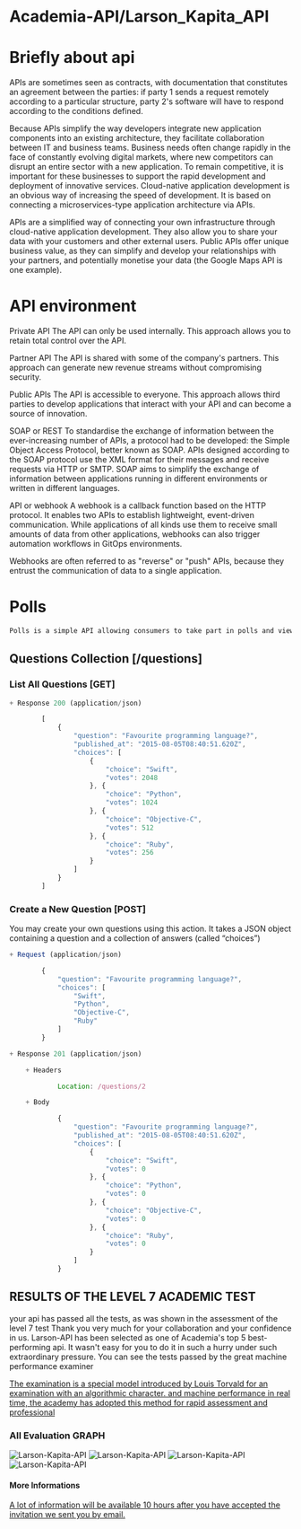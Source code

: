 # Academia-API/Larson_Kapita_API

# Briefly about api

APIs are sometimes seen as contracts, with documentation that constitutes an agreement between the parties: if party 1 sends a request remotely according to a particular structure, party 2's software will have to respond according to the conditions defined.

Because APIs simplify the way developers integrate new application components into an existing architecture, they facilitate collaboration between IT and business teams. Business needs often change rapidly in the face of constantly evolving digital markets, where new competitors can disrupt an entire sector with a new application. To remain competitive, it is important for these businesses to support the rapid development and deployment of innovative services. Cloud-native application development is an obvious way of increasing the speed of development. It is based on connecting a microservices-type application architecture via APIs.

APIs are a simplified way of connecting your own infrastructure through cloud-native application development. They also allow you to share your data with your customers and other external users. Public APIs offer unique business value, as they can simplify and develop your relationships with your partners, and potentially monetise your data (the Google Maps API is one example).

# API environment

Private API
The API can only be used internally. This approach allows you to retain total control over the API.

Partner API
The API is shared with some of the company's partners. This approach can generate new revenue streams without compromising security.

Public APIs
The API is accessible to everyone. This approach allows third parties to develop applications that interact with your API and can become a source of innovation.

SOAP or REST
To standardise the exchange of information between the ever-increasing number of APIs, a protocol had to be developed: the Simple Object Access Protocol, better known as SOAP. APIs designed according to the SOAP protocol use the XML format for their messages and receive requests via HTTP or SMTP. SOAP aims to simplify the exchange of information between applications running in different environments or written in different languages.

API or webhook
A webhook is a callback function based on the HTTP protocol. It enables two APIs to establish lightweight, event-driven communication. While applications of all kinds use them to receive small amounts of data from other applications, webhooks can also trigger automation workflows in GitOps environments.

Webhooks are often referred to as "reverse" or "push" APIs, because they entrust the communication of data to a single application.

# Polls
```bash
Polls is a simple API allowing consumers to take part in polls and view their results.
```
## Questions Collection [/questions]

### List All Questions [GET]

```javascript
+ Response 200 (application/json)

        [
            {
                "question": "Favourite programming language?",
                "published_at": "2015-08-05T08:40:51.620Z",
                "choices": [
                    {
                        "choice": "Swift",
                        "votes": 2048
                    }, {
                        "choice": "Python",
                        "votes": 1024
                    }, {
                        "choice": "Objective-C",
                        "votes": 512
                    }, {
                        "choice": "Ruby",
                        "votes": 256
                    }
                ]
            }
        ]
```
### Create a New Question [POST]

You may create your own questions using this action. It takes a JSON
object containing a question and a collection of answers (called “choices”)

```javascript
+ Request (application/json)

        {
            "question": "Favourite programming language?",
            "choices": [
                "Swift",
                "Python",
                "Objective-C",
                "Ruby"
            ]
        }

+ Response 201 (application/json)

    + Headers

            Location: /questions/2

    + Body

            {
                "question": "Favourite programming language?",
                "published_at": "2015-08-05T08:40:51.620Z",
                "choices": [
                    {
                        "choice": "Swift",
                        "votes": 0
                    }, {
                        "choice": "Python",
                        "votes": 0
                    }, {
                        "choice": "Objective-C",
                        "votes": 0
                    }, {
                        "choice": "Ruby",
                        "votes": 0
                    }
                ]
            }
```

## RESULTS OF THE LEVEL 7 ACADEMIC TEST

your api has passed all the tests, as was shown in the assessment of the level 7 test
Thank you very much for your collaboration and your confidence in us. 
Larson-API has been selected as one of Academia's top 5 best-performing api.
It wasn't easy for you to do it in such a hurry under such extraordinary pressure.
You can see the tests passed by the great machine performance examiner 

[The examination is a special model introduced by Louis Torvald for an examination with an algorithmic character.
and machine performance in real time, the academy has adopted this method for rapid assessment
and professional](https://en.wikipedia.org/wiki/Linus_Torvalds#Life_and_career)

### All Evaluation GRAPH

![Larson-Kapita-API](apimg/ap1.png) ![Larson-Kapita-API](apimg/ap2.png) ![Larson-Kapita-API](apimg/ap3.png) ![Larson-Kapita-API](apimg/api4.png)

#### More Informations

[A lot of information will be available 10 hours after you have accepted the invitation we sent you by email.](https://github.com/Academia-API/Larson_Kapita_API/settings/access)